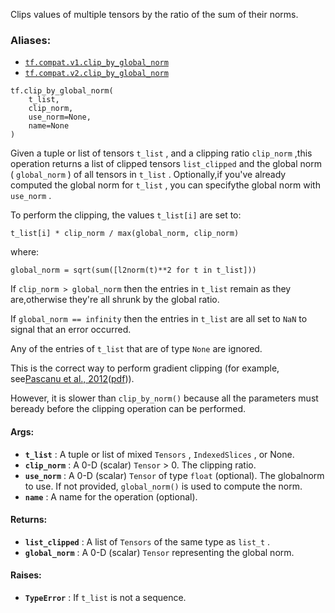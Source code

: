 
Clips values of multiple tensors by the ratio of the sum of their norms.


### Aliases:
- [ `tf.compat.v1.clip_by_global_norm` ](/api_docs/python/tf/clip_by_global_norm)
- [ `tf.compat.v2.clip_by_global_norm` ](/api_docs/python/tf/clip_by_global_norm)


```
tf.clip_by_global_norm(
    t_list,
    clip_norm,
    use_norm=None,
    name=None
)

```


Given a tuple or list of tensors  `t_list` , and a clipping ratio  `clip_norm` ,this operation returns a list of clipped tensors  `list_clipped` and the global norm ( `global_norm` ) of all tensors in  `t_list` . Optionally,if you've already computed the global norm for  `t_list` , you can specifythe global norm with  `use_norm` .

To perform the clipping, the values  `t_list[i]`  are set to:


```
t_list[i] * clip_norm / max(global_norm, clip_norm)

```


where:


```
global_norm = sqrt(sum([l2norm(t)**2 for t in t_list]))

```


If  `clip_norm > global_norm`  then the entries in  `t_list`  remain as they are,otherwise they're all shrunk by the global ratio.

If  `global_norm == infinity`  then the entries in  `t_list`  are all set to  `NaN` to signal that an error occurred.

Any of the entries of  `t_list`  that are of type  `None`  are ignored.

This is the correct way to perform gradient clipping (for example, see[Pascanu et al., 2012](http://arxiv.org/abs/1211.5063)([pdf](http://arxiv.org/pdf/1211.5063.pdf))).

However, it is slower than  `clip_by_norm()`  because all the parameters must beready before the clipping operation can be performed.


#### Args:
- **`t_list`** : A tuple or list of mixed  `Tensors` ,  `IndexedSlices` , or None.
- **`clip_norm`** : A 0-D (scalar)  `Tensor`  > 0. The clipping ratio.
- **`use_norm`** : A 0-D (scalar)  `Tensor`  of type  `float`  (optional). The globalnorm to use. If not provided,  `global_norm()`  is used to compute the norm.
- **`name`** : A name for the operation (optional).


#### Returns:
- **`list_clipped`** : A list of  `Tensors`  of the same type as  `list_t` .
- **`global_norm`** : A 0-D (scalar)  `Tensor`  representing the global norm.


#### Raises:
- **`TypeError`** : If  `t_list`  is not a sequence.
